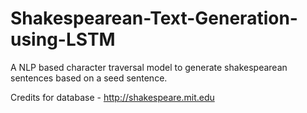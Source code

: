 # Shakespearean-Text-Generation-using-LSTM

A NLP based character traversal model to generate shakespearean sentences based on a seed sentence.

Credits for database - http://shakespeare.mit.edu
